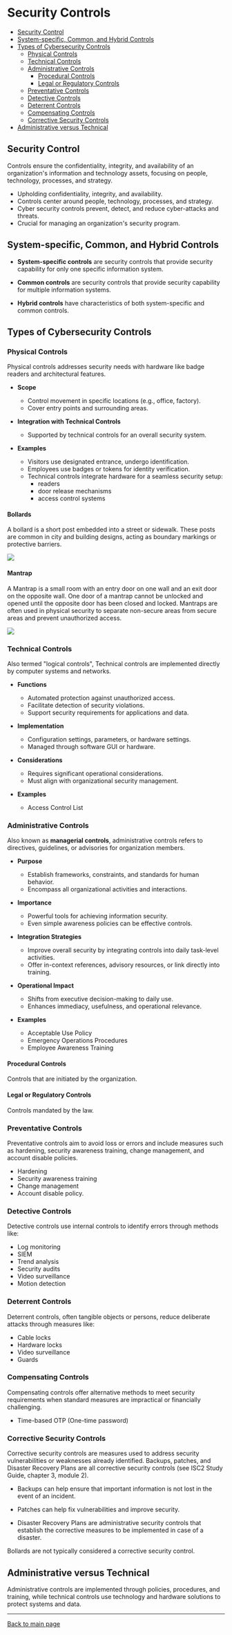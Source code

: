 
# Security Controls 


- [Security Control](#security-control)
- [System-specific, Common, and Hybrid Controls](#system-specific-common-and-hybrid-controls)
- [Types of Cybersecurity Controls](#types-of-cybersecurity-controls)
    - [Physical Controls](#physical-controls)
    - [Technical Controls](#technical-controls)
    - [Administrative Controls](#administrative-controls)
        - [Procedural Controls](#procedural-controls)
        - [Legal or Regulatory Controls](#legal-or-regulatory-controls)
    - [Preventative Controls](#preventative-controls)
    - [Detective Controls](#detective-controls)
    - [Deterrent Controls](#deterrent-controls)
    - [Compensating Controls](#compensating-controls)
    - [Corrective Security Controls](#corrective-security-controls)
- [Administrative versus Technical](#administrative-versus-technical)


## Security Control 

Controls ensure the confidentiality, integrity, and availability of an organization's information and technology assets, focusing on people, technology, processes, and strategy.

- Upholding confidentiality, integrity, and availability.
- Controls center around people, technology, processes, and strategy.
- Cyber security controls prevent, detect, and reduce cyber-attacks and threats.
- Crucial for managing an organization's security program.

## System-specific, Common, and Hybrid Controls 

- **System-specific controls** are security controls that provide security capability for only one specific information system. 

- **Common controls** are security controls that provide security capability for multiple information systems. 

- **Hybrid controls** have characteristics of both system-specific and common controls.

## Types of Cybersecurity Controls 


### Physical Controls

Physical controls addresses security needs with hardware like badge readers and architectural features.

- **Scope**
  - Control movement in specific locations (e.g., office, factory).
  - Cover entry points and surrounding areas.

- **Integration with Technical Controls**
  - Supported by technical controls for an overall security system.

- **Examples**
  - Visitors use designated entrance, undergo identification.
  - Employees use badges or tokens for identity verification.
  - Technical controls integrate hardware for a seamless security setup:
    - readers
    - door release mechanisms
    - access control systems 

#### Bollards 

A bollard is a short post embedded into a street or sidewalk. These posts are common in city and building designs, acting as boundary markings or protective barriers.

![](../../Images/security-bollards.png)

#### Mantrap 

A Mantrap is a small room with an entry door on one wall and an exit door on the opposite wall. One door of a mantrap cannot be unlocked and opened until the opposite door has been closed and locked. Mantraps are often used in physical security to separate non-secure areas from secure areas and prevent unauthorized access.

![](../../Images/security-mantrap.png)


### Technical Controls

Also termed "logical controls", Technical controls are implemented directly by computer systems and networks.

- **Functions**
  - Automated protection against unauthorized access.
  - Facilitate detection of security violations.
  - Support security requirements for applications and data.

- **Implementation**
  - Configuration settings, parameters, or hardware settings.
  - Managed through software GUI or hardware.

- **Considerations**
  - Requires significant operational considerations.
  - Must align with organizational security management.

- **Examples**
  - Access Control List

### Administrative Controls

Also known as **managerial controls**, administrative controls refers to directives, guidelines, or advisories for organization members.

- **Purpose**
  - Establish frameworks, constraints, and standards for human behavior.
  - Encompass all organizational activities and interactions.

- **Importance**
  - Powerful tools for achieving information security.
  - Even simple awareness policies can be effective controls.

- **Integration Strategies**
  - Improve overall security by integrating controls into daily task-level activities.
  - Offer in-context references, advisory resources, or link directly into training.

- **Operational Impact**
  - Shifts from executive decision-making to daily use.
  - Enhances immediacy, usefulness, and operational relevance.

- **Examples**
  - Acceptable Use Policy 
  - Emergency Operations Procedures 
  - Employee Awareness Training


#### Procedural Controls

Controls that are initiated by the organization.

#### Legal or Regulatory Controls

Controls mandated by the law.

### Preventative Controls

Preventative controls aim to avoid loss or errors and include measures such as hardening, security awareness training, change management, and account disable policies.

- Hardening
- Security awareness training
- Change management
- Account disable policy.

### Detective Controls

Detective controls use internal controls to identify errors through methods like:

- Log monitoring
- SIEM
- Trend analysis
- Security audits
- Video surveillance
- Motion detection


### Deterrent Controls

Deterrent controls, often tangible objects or persons, reduce deliberate attacks through measures like:

- Cable locks
- Hardware locks
- Video surveillance
- Guards

### Compensating Controls

Compensating controls offer alternative methods to meet security requirements when standard measures are impractical or financially challenging.

- Time-based OTP (One-time password)

### Corrective Security Controls 

Corrective security controls are measures used to address security vulnerabilities or weaknesses already identified. Backups, patches, and Disaster Recovery Plans are all corrective security controls (see ISC2 Study Guide, chapter 3, module 2). 

- Backups can help ensure that important information is not lost in the event of an incident. 

- Patches can help fix vulnerabilities and improve security. 
- Disaster Recovery Plans are administrative security controls that establish the corrective measures to be implemented in case of a disaster. 

Bollards are not typically considered a corrective security control.


## Administrative versus Technical 

Administrative controls are implemented through policies, procedures, and training, while technical controls use technology and hardware solutions to protect systems and data.

----------------------------------------------

[Back to main page](../../README.md#security)    